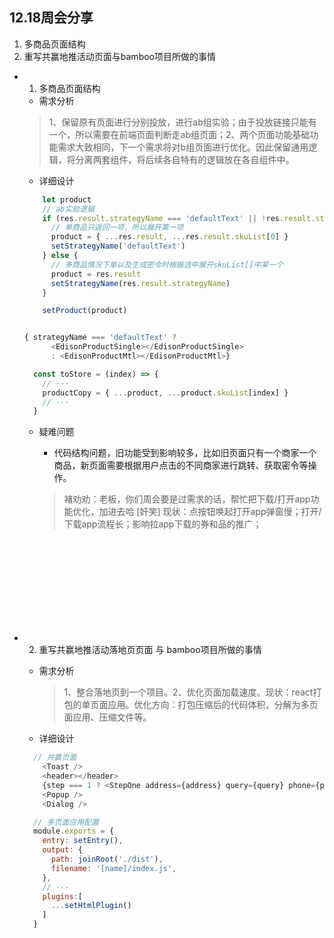 ## 12.18周会分享

1. 多商品页面结构
2. 重写共赢地推活动页面与bamboo项目所做的事情


* 1. 多商品页面结构
  * 需求分析
  > 1、保留原有页面进行分别投放，进行ab组实验；由于投放链接只能有一个，所以需要在前端页面判断走ab组页面；2、两个页面功能基础功能需求大致相同，下一个需求将对b组页面进行优化。因此保留通用逻辑，将分离两套组件，将后续各自特有的逻辑放在各自组件中。

  * 详细设计
  
  ``` javascript
      let product
      // ab实验逻辑
      if (res.result.strategyName === 'defaultText' || !res.result.strategyName) {
        // 单商品只返回一项，所以展开第一项
        product = { ...res.result, ...res.result.skuList[0] }
        setStrategyName('defaultText')
      } else {
        // 多商品情况下单以及生成密令时根据选中展开skuList[]中某一个
        product = res.result
        setStrategyName(res.result.strategyName)
      }

      setProduct(product)
  ```

  ``` javascript

  { strategyName === 'defaultText' ?
        <EdisonProductSingle></EdisonProductSingle>
        : <EdisonProductMtl></EdisonProductMtl>}
  ```
  ``` javascript
    const toStore = (index) => {
      // ···
      productCopy = { ...product, ...product.skuList[index] }
      // ···
    }
  ```
  * 疑难问题
    * 代码结构问题，旧功能受到影响较多，比如旧页面只有一个商家一个商品，新页面需要根据用户点击的不同商家进行跳转、获取密令等操作。

    > 褚劝劝：老板，你们周会要是过需求的话，帮忙把下载/打开app功能优化，加进去哈 [奸笑] 现状：点按钮唤起打开app弹窗慢；打开/下载app流程长；影响拉app下载的券和品的推广；




<br><br><br><br>
<br><br>
<br><br>








* 2. 重写共赢地推活动落地页页面 与 bamboo项目所做的事情
  * 需求分析
    > 1、整合落地页到一个项目。2、优化页面加载速度。现状：react打包的单页面应用。优化方向：打包压缩后的代码体积，分解为多页面应用、压缩文件等。


  * 详细设计
  ``` javascript
    // 共赢页面
      <Toast />
      <header></header>
      {step === 1 ? <StepOne address={address} query={query} phone={phone} changePhone={(v) => setPhone(v)} getCoupon={() => setConfirmVisible(true)}></StepOne> : <StepTwo content={content}></StepTwo>}
      <Popup />
      <Dialog />
  ```

  ``` javascript
    // 多页面应用配置
    module.exports = {
      entry: setEntry(),
      output: {
        path: joinRoot('./dist'),
        filename: '[name]/index.js',
      },
      // ···
      plugins:[
        ...setHtmlPlugin()
      ]
    }
  ```